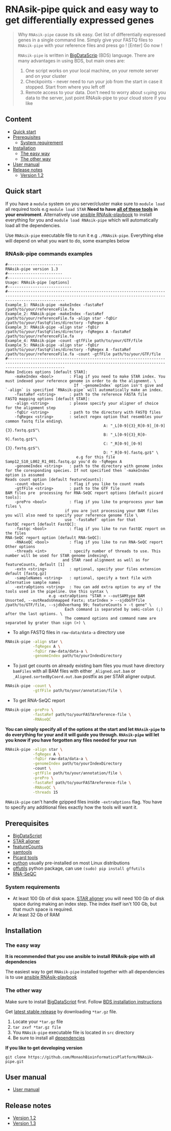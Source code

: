 # RNAsik-pipe quick and easy way to get differentially expressed genes

> Why `RNAsik-pipe` cause its sik easy. Get list of differentially expressed genes in a single command line.
> Simply give your FASTQ files to `RNAsik-pipe` with your reference files and press go ! [Enter] Go now !
>
> `RNAsik-pipe` is written in [BigDataScrip](http://pcingola.github.io/BigDataScript/) (BDS) language.
> There are many advantages in using BDS, but main ones are:
>
>  1. One script works on your local machine, on your remote server and on your cluster
>  2. Checkpoints - never need to run your job from the start in case it stopped. Start from where you left off
>  3. Remote access to your data. Don't need to worry about `scp`ing you data to the server, just point RNAsik-pipe to your cloud store if you like

## Content

- [Quick start](#quick-start)
- [Prerequisites](#prerequisites)
  - [System requirement](#system-requirement)
- [Installation](#installation)
  - [The easy way](#the-easy-way)
  - [The other way](#the-other-way)
- [User manual](#user-manual)
- [Release notes](#release-notes)
  - [Version 1.2](#version-1.2)

## Quick start

If you have a `module` system on you server/cluster make sure to `module load` all required tools e.g `module load STAR`
**Need to have [all of these tools](#prerequisites) in your enviroment**. Alternatively use [ansible RNAsik-playbook](https://github.com/serine/sik_ansible) to install everything for you and `module load RNAsik-pipe` which will automatically load all the dependencies.

Use `RNAsik-pipe` executable file to run it e.g `./RNAsik-pipe`. Everything else will depend on what you want to do, some examples below

### RNAsik-pipe commands examples

```
#------------------------
RNAsik-pipe version 1.3
#------------------------
#----------------------------
Usage: RNAsik-pipe [options]
#----------------------------
#---------------------------------------------------------------------------------------------------------------------------------------------------------------------
Example_1: RNAsik-pipe -makeIndex -fastaRef /path/to/your/referenceFile.fa
Example_2: RNAsik-pipe -makeIndex -fastaRef /path/to/your/referenceFile.fa -align star -fqDir /path/to/your/fastqFiles/directory -fqRegex A
Example_3: RNAsik-pipe -align star -fqDir /path/to/your/fastqFiles/directory -fqRegex A -fastaRef /path/to/your/referenceFile.fa 
Example_4: RNAsik-pipe -count -gtfFile path/to/your/GTF/file
Example_5: RNAsik-pipe -align star -fqDir /path/to/your/fastqFiles/directory -fqRegex A -fastaRef /path/to/your/referenceFile.fa -count -gtfFile path/to/your/GTF/file
#---------------------------------------------------------------------------------------------------------------------------------------------------------------------
Make Indices options [default STAR]:
	-makeIndex <bool>       : Flag if you need to make STAR index. You must indexed your reference genome in order to do the alignemnt. \
                              If `-genomeIndex` option isn't give and `-align` is specified `RNAsik-pipe` will automatically make an index.
	-fastaRef <string>      : path to the reference FASTA file
FASTQ mapping options [default STAR]:
	-align <string>         : please specify your aligner of choice for the alignment step
	-fqDir <string>         : path to the directory with FASTQ files
	-fqRegex <string>       : select regex option that resembles your common fastq file ending\
                                           A: "_L[0-9]{3}_R[0-9]_[0-9]{3}.fastq.gz$"\
                                           B: "_L[0-9]{3}_R[0-9].fastq.gz$"\
                                           C: "_R[0-9]_[0-9]{3}.fastq.gz$"\
                                           D: "_R[0-9].fastq.gz$" \
                               e.g for this file Samp12_S10_L002_R1_001.fastq.gz you'd do -fqRegex A
	-genomeIndex <string>   : path to the directory with genome index for the coresponding species. If not specified then `-makeIndex` option is assumed
Reads count option [default featureCounts]:
	-count <bool>           : flag if you like to count reads
	-gtfFile <string>       : path to the GTF file
BAM files pre  processing for RNA-SeQC report options [default picard tools]:
	-prePro <bool>          : flag if you like to preprocess your bam files \
                          if you are just processing your BAM files you will also need to specify your reference genome file \
                          use `-fastaRef` option for that
fastQC report [default FastQC]: 
	-fastqc <bool>          : flag if you like to run fastQC report on the files
RNA-SeQC report option [default RNA-SeQC]:
	-RNAseQC <bool>         : flag if you like to run RNA-SeQC report
Other options
	-threads <int>          : specify number of threads to use. This number will be used for STAR genome indexing\
                         and STAR raed alignment as well as for featureCounts, default [1]
	-extn <string>          : optional, specify your files extension default [fastq.gz]
	-sampleNames <string>   : optional, specify a text file with alternative sample names
	-extraOptions <string>  : You can add extra option to any of the tools used in the pipeline. Use this syntax \
                   e.g -extraOptions "STAR > --outSAMtype BAM Unsorted, --outReadsUnmapped Fastx; starIndex > --sjdbGTFfile /path/to/GTF/file, --sjdbOverhang 99; featureCounts > -t gene" \
                          Each command is separated by semi-colon (;) after the last options. \
                          The command options and command name are separated by grater than sign (>) \
```

- To align FASTQ files in `raw-data/data-a` directory use 

```BASH
RNAsik-pipe -align star \
            -fqRegex A \
            -fqDir raw-data/data-a \
            -genomeIndex path/to/yourIndexDirectory
```

- To just get counts on already existing bam files you must have directory `bamFiles` with all BAM files with either `_Aligned.out.bam` or `_Aligned.sortedByCoord.out.bam` postfix as per STAR aligner output.

```BASH
RNAsik-pipe -count \
            -gtfFile path/to/your/annotation/file \
```

- To get RNA-SeQC report

```BASH
RNAsik-pipe -prePro \
            -fastaRef path/to/yourFASTAreference-file \
            -RNAseQC
```

**You can simply specify all of the options at the start and let `RNAsik-pipe` to do everything for your and it will guide you through. `RNAsik-pipe` will let you know if you have forgotten any files needed for your run**

```BASH
RNAsik-pipe -align star \
            -fqRegex A \
            -fqDir raw-data/data-a \
            -genomeIndex path/to/yourIndexDirectory
            -count \
            -gtfFile path/to/your/annotation/file \
            -prePro \
            -fastaRef path/to/yourFASTAreference-file \
            -RNAseQC \
            -threads 15
```

`RNAsik-pipe` can't handle gzipped files inside `-extraOptions` flag. You have to specify any additional files exactly how the tools will want it.

## Prerequisites

- [BigDataScript](http://pcingola.github.io/BigDataScript/download.html)
- [STAR aligner](https://github.com/alexdobin/STAR/releases)
- [featureCounts](http://subread.sourceforge.net/)
- [samtools](http://www.htslib.org/download/)
- [Picard tools](http://broadinstitute.github.io/picard/)
- [python](https://www.python.org/downloads/) usually pre-installed on most Linux distributions
- [gffutils](https://pypi.python.org/pypi/gffutils) python package, can use `(sudo) pip install gffutils`
- [RNA-SeQC](https://www.broadinstitute.org/cancer/cga/rna-seqc)

### System requirements 

- At least 100 Gb of disk space. [STAR aligner](https://github.com/alexdobin/STAR/releases) you will need 100 Gb of disk space during making an index step. The index itself isn't 100 Gb, but that much space is required. 
- At least 32 Gb of RAM

## Installation

### The easy way

**It is recommended that you use ansible to install RNAsik-pipe with all dependencies**

The easiest way to get `RNAsik-pipe` installed together with all dependencies is to use [ansible RNAsik-playbook](https://github.com/serine/sik_ansible)

### The other way

Make sure to install [BigDataScript](http://pcingola.github.io/BigDataScript/) first. Follow [BDS installation instructions](http://pcingola.github.io/BigDataScript/download.html)

Get [latest stable release](https://github.com/MonashBioinformaticsPlatform/RNAsik-pipe/releases) by 
downloading `*tar.gz` file.

1. Locate your `*tar.gz` file
2. `tar zxvf *tar.gz file` 
3. You `RNAsik-pipe` executable file is located in `src` directory
4. Be sure to install all [dependencies](#prerequisites)
 
**If you like to get developing version**

`git clone https://github.com/MonashBioinformaticsPlatform/RNAsik-pipe.git`

## User manual

- [User manual](supplementary/docs.md)

## Release notes

- [Version 1.2](supplementary/releaseNotes1.2.md)
- [Version 1.3](supplementary/releaseNotes1.3.md)
